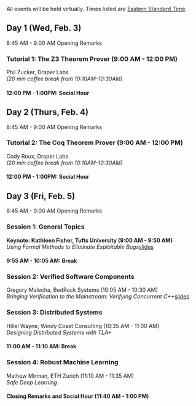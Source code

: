 All events will be held virtually. Times listed are [Eastern Standard Time](https://www.wolframalpha.com/input/?i=Eastern+Standard+Time).  

## Day 1 (Wed, Feb. 3)
8:45 AM - 9:00 AM Opening Remarks  

### Tutorial 1: The Z3 Theorem Prover (9:00 AM - 12:00 PM)
Phil Zucker, Draper Labs      
_(20 min coffee break from 10:10AM-10:30AM)_

#### 12:00 PM - 1:00PM: Social Hour

## Day 2 (Thurs, Feb. 4)
8:45 AM - 9:00 AM Opening Remarks 

### Tutorial 2: The Coq Theorem Prover (9:00 AM - 12:00 PM)
Cody Roux, Draper Labs    
_(20 min coffee break from 10:10AM-10:30AM)_

#### 12:00 PM - 1:00PM: Social Hour

## Day 3 (Fri, Feb. 5)
8:45 AM - 9:00 AM Opening Remarks 

### Session 1: General Topics
**Keynote: Kathleen Fisher, Tufts University (9:00 AM - 9:50 AM)**  
_Using Formal Methods to Eliminate Exploitable Bugs_[slides](https://prezi.com/view/wocsIaIBMqtvH2gf3zFF/)  

#### 9:55 AM - 10:05 AM: Break

### Session 2: Verified Software Components
Gregory Malecha, BedRock Systems (10:05 AM - 10:30 AM)  
_Bringing Verification to the Mainstream: Verifying Concurrent C++_[slides](https://github.com/fmie2021/fmie2021.github.io/raw/master/assets/gregory_malecha_FMIE2021.pdf)  

### Session 3: Distributed Systems
Hillel Wayne, Windy Coast Consulting (10:35 AM - 11:00 AM)  
_Designing Distributed Systems with TLA+_  

#### 11:00 AM - 11:10 AM: Break

### Session 4: Robust Machine Learning 
Mathew Mirman, ETH Zurich (11:10 AM - 11:35 AM)   
_Safe Deep Learning_  

#### Closing Remarks and Social Hour (11:40 AM - 1:00 PM)
